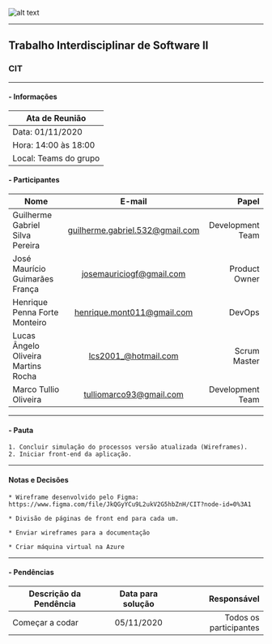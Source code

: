 ![alt text](https://i.imgur.com/4B1IxdA.png "Logo Puc")

***

Trabalho Interdisciplinar de Software II
------
### CIT

___


####  - Informações
| Ata de Reunião          |
| -------------           |
| Data: 01/11/2020        |
| Hora: 14:00 às 18:00    |
| Local: Teams do grupo   |

#### - Participantes
| Nome                                 | E-mail                          | Papel            |
| -------------                        | :-------------:                 | -----:           |
| Guilherme Gabriel Silva Pereira      | guilherme.gabriel.532@gmail.com | Development Team |
| José Maurício Guimarães França       | josemauriciogf@gmail.com        | Product Owner    |
| Henrique Penna Forte Monteiro        | henrique.mont011@gmail.com      | DevOps           |
| Lucas Ângelo Oliveira Martins Rocha  | lcs2001_@hotmail.com            | Scrum Master     |
| Marco Tullio Oliveira                | tulliomarco93@gmail.com         | Development Team |

___

#### - Pauta
    1. Concluir simulação do processos versão atualizada (Wireframes).
    2. Iniciar front-end da aplicação.

___

#### Notas e Decisões

    * Wireframe desenvolvido pelo Figma: https://www.figma.com/file/JkQGyYCu9L2ukV2G5hbZnH/CIT?node-id=0%3A1

    * Divisão de páginas de front end para cada um.

    * Enviar wireframes para a documentação

    * Criar máquina virtual na Azure


___

#### - Pendências
| Descrição da Pendência                   | Data para solução               | Responsável                           |
| ---------------------------------------- | :------------------------------:| -------------------------------------:|
| Começar a codar                          | 05/11/2020                      | Todos os participantes                |
